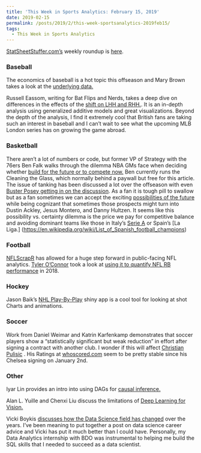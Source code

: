 ```yaml
---
title: 'This Week in Sports Analytics: February 15, 2019'
date: 2019-02-15
permalink: /posts/2019/2/this-week-sportsanalytics-2019feb15/
tags:
  - This Week in Sports Analytics
---
```


[StatSheetStuffer.com’s](https://twitter.com/StatStuffercom) weekly roundup is [here]( http://statsheetstuffer.com/weekly-sports-analytics-news-roundup-february-12th-2019).

### Baseball

The economics of baseball is a hot topic this offseason and Mary Brown takes a look at the [underlying data.](https://www.forbes.com/sites/maurybrown/2019/02/11/inside-the-numbers-the-player-salary-battle-lines-between-mlb-and-the-mlbpa/#4027cbab5c14)

Russell Eassom, writing for Bat Flips and Nerds, takes a deep dive on differences in the effects of the [shift on LHH and RHH.](http://batflipsandnerds.com/2019/02/09/the-shift-what-is-causing-the-lhh-v-rhh-difference/).   It is an in-depth analysis using generalized additive models and great visualizations.  Beyond the depth of the analysis, I find it extremely cool that British fans are taking such an interest in baseball and I can’t wait to see what the upcoming MLB London series has on growing the game abroad.

### Basketball

There aren’t a lot of numbers or code, but former VP of Strategy with the 76ers Ben Falk walks through the dilemma NBA GMs face when deciding whether [build for the future or to compete now.]( https://cleaningtheglass.com/possibility-vs-certainty/) Ben currently runs the Cleaning the Glass, which normally behind a paywall but free for this article.  The issue of tanking has been discussed a lot over the offseason with even [Buster Posey getting in on the discussion]( https://twitter.com/BusterPosey/status/1094037273887137792).  As a fan it is tough pill to swallow but as a fan sometimes we can accept the exciting [possibilities of the future]( https://www.theringer.com/mlb/2018/4/2/17187594/chicago-white-sox-redefining-tanking-cubs-astros) while being cognizant that sometimes those prospects might turn into Dustin Ackley, Jesus Montero, and Danny Hultzen.  It seems like this possibility vs. certainty dilemma is the price we pay for competitive balance and avoiding dominant teams like those in Italy’s [Serie A](https://en.wikipedia.org/wiki/List_of_Italian_football_champions) or Spain’s [La Liga.] (https://en.wikipedia.org/wiki/List_of_Spanish_football_champions)

### Football

[NFLScrapR](https://twitter.com/nflscrapR) has allowed for a huge step forward in public-facing NFL analytics.  [Tyler O’Connor](https://twitter.com/tyleroc5) took a look at [using it to quantify NFL RB performance]( https://twitter.com/tyleroc5/status/1090670633879568391) in 2018.

### Hockey

Jason Baik’s [NHL Play-By-Play](https://jsonbaik.shinyapps.io/nhl-pbp/) shiny app is a cool tool for looking at shot Charts and animations.

### Soccer

Work from Daniel Weimar and Katrin Karfenkamp demonstrates that soccer players show a “statistically significant but weak reduction” in effort after signing a contract with another club.  I wonder if this will affect [Christian Pulisic](https://www.forbes.com/sites/robertkidd/2019/01/02/christian-pulisic-signs-for-chelsea-to-become-most-expensive-american-soccer-player-in-history/#44734a69157d) .  His Ratings at [whoscored.com]( https://www.whoscored.com/Players/302692/Show/Christian-Pulisic) seem to be pretty stable since his Chelsea signing on January 2nd.

### Other

Iyar Lin provides an intro into using DAGs for [causal inference.](https://iyarlin.github.io/2019/02/08/correlation-is-not-causation-so-what-is/)

Alan L. Yuille and Chenxi Liu discuss the limitations of [Deep Learning for Vision.]( https://thegradient.pub/the-limitations-of-visual-deep-learning-and-how-we-might-fix-them/)

Vicki Boykis [discusses how the Data Science field has changed](https://veekaybee.github.io/2019/02/13/data-science-is-different/) over the years. I’ve been meaning to put together a post on data science career advice and Vicki has put it much better than I could have.  Personally, my Data Analytics internship with BDO was instrumental to helping me build the SQL skills that I needed to succeed as a data scientist.

